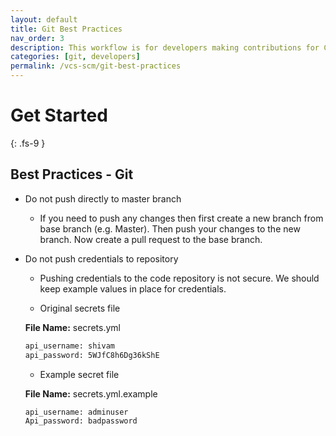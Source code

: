```yaml
---
layout: default
title: Git Best Practices
nav_order: 3
description: This workflow is for developers making contributions for CI/CD enabled repository
categories: [git, developers]
permalink: /vcs-scm/git-best-practices
---
```


# Get Started
{: .fs-9 }

## Best Practices - Git

- Do not push directly to master branch

  - If you need to push any changes then first create a new branch from base branch (e.g. Master). Then push your changes to the new branch. Now create a pull request to the base branch.

- Do not push credentials to repository

  - Pushing credentials to the code repository is not secure. We should keep example values in place for credentials.

  - Original secrets file

  **File Name:** secrets.yml

  ```bash
  api_username: shivam
  api_password: 5WJfC8h6Dg36kShE
  ```

  - Example secret file
  
  **File Name:** secrets.yml.example

  ```bash
  api_username: adminuser
  Api_password: badpassword
  ```

